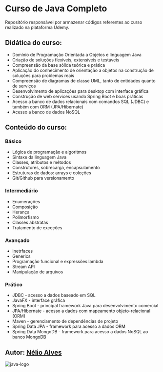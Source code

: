 # Curso de Java Completo

Repositório responsável por armazenar códigos referentes ao curso realizado na plataforma Udemy.

## Didática do curso:

- Domínio de Programação Orientada a Objetos e linguagem Java
- Criação de soluções flexíveis, extensíveis e testáveis
- Compreensão da base sólida teórica e prática
- Aplicação do conhecimento de orientação a objetos na construção de soluções para problemas reais
- Compreensão de diagramas de classe UML, tanto de entidades quanto de serviços
- Desenvolvimento de aplicações para desktop com interface gráfica
- Construção de web services usando Spring Boot e boas práticas
- Acesso a banco de dados relacionais com comandos SQL (JDBC) e também com ORM (JPA/Hibernate)
- Acesso a banco de dados NoSQL

## Conteúdo do curso:

### Básico

- Lógica de programação e algoritmos
- Sintaxe da linguagem Java
- Classes, atributos e métodos
- Construtores, sobrecarga, encapsulamento
- Estruturas de dados: arrays e coleções
- Git/Github para versionamento

### Intermediário

- Enumerações
- Composição
- Herança
- Polimorfismo
- Classes abstratas
- Tratamento de exceções

### Avançado

- Inetrfaces
- Generics
- Programação funcional e expressões lambda
- Stream API
- Manipulação de arquivos

### Prático

- JDBC - acesso a dados baseado em SQL
- JavaFX - interface gráfica
- Spring Boot - principal framework Java para desenvolvimento comercial
- JPA/Hibernate - acesso a dados com mapeamento objeto-relacional (ORM)
- Maven - gerenciamento de dependências de projeto
- Spring Data JPA - framework para acesso a dados ORM
- Spring Data MongoDB - framework para acesso a dados NoSQL ao banco MongoDB

## Autor: [Nélio Alves](https://github.com/acenelio)

![java-logo](https://user-images.githubusercontent.com/24658433/177206628-02947c1c-cb21-4aed-abc4-b779fbbc158d.png)
